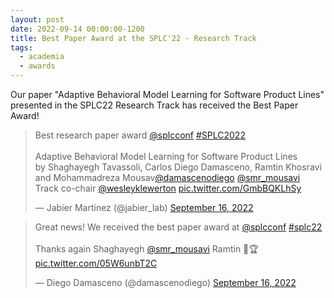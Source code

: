 ```yaml
---
layout: post
date: 2022-09-14 00:00:00-1200
title: Best Paper Award at the SPLC'22 - Research Track
tags:
  - academia
  - awards
---
```


Our paper "Adaptive Behavioral Model Learning for Software Product Lines" presented in the SPLC22 Research Track 
has received the Best Paper Award! 

<blockquote class="twitter-tweet"><p lang="en" dir="ltr">Best research paper award <a href="https://twitter.com/splcconf?ref_src=twsrc%5Etfw">@splcconf</a> <a href="https://twitter.com/hashtag/SPLC2022?src=hash&amp;ref_src=twsrc%5Etfw">#SPLC2022</a> <br><br>Adaptive Behavioral Model Learning for Software Product Lines <br>by Shaghayegh Tavassoli, Carlos Diego Damasceno, Ramtin Khosravi and Mohammadreza Mousav<a href="https://twitter.com/damascenodiego?ref_src=twsrc%5Etfw">@damascenodiego</a> <a href="https://twitter.com/smr_mousavi?ref_src=twsrc%5Etfw">@smr_mousavi</a> Track co-chair <a href="https://twitter.com/wesleyklewerton?ref_src=twsrc%5Etfw">@wesleyklewerton</a> <a href="https://t.co/GmbBQKLhSy">pic.twitter.com/GmbBQKLhSy</a></p>&mdash; Jabier Martinez (@jabier_lab) <a href="https://twitter.com/jabier_lab/status/1570715076377845761?ref_src=twsrc%5Etfw">September 16, 2022</a></blockquote> <script async src="https://platform.twitter.com/widgets.js" charset="utf-8"></script>

<blockquote class="twitter-tweet"><p lang="en" dir="ltr">Great news! We received the best paper award at <a href="https://twitter.com/splcconf?ref_src=twsrc%5Etfw">@splcconf</a> <a href="https://twitter.com/hashtag/splc22?src=hash&amp;ref_src=twsrc%5Etfw">#splc22</a> <br><br>Thanks again Shaghayegh <a href="https://twitter.com/smr_mousavi?ref_src=twsrc%5Etfw">@smr_mousavi</a> Ramtin 🥳🏆 <a href="https://t.co/05W6unbT2C">pic.twitter.com/05W6unbT2C</a></p>&mdash; Diego Damasceno (@damascenodiego) <a href="https://twitter.com/damascenodiego/status/1570715544667684865?ref_src=twsrc%5Etfw">September 16, 2022</a></blockquote> <script async src="https://platform.twitter.com/widgets.js" charset="utf-8"></script>
